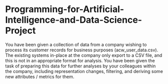 # Programming-for-Artificial-Intelligence-and-Data-Science-Project
You have been given a collection of data from a company wishing to process its customer 
records for business purposes (acw_user_data.csv). The existing systems in-place at the 
company only export to a CSV file, and this is not in an appropriate format for analysis. You 
have been given the task of preparing this data for further analyses by your colleagues 
within the company, including representation changes, filtering, and deriving some new 
attributes / metrics for them.  
